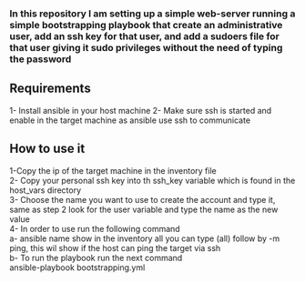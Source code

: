 <h3> In this repository l am setting up a simple web-server running a simple bootstrapping playbook that create an administrative user, add an ssh key for that user, and add a sudoers file for that user giving it sudo privileges without the need of typing the password </h3>



<h2> Requirements </h2>
1- Install ansible in your host machine
2- Make sure ssh is started and enable in the target machine as ansible use ssh to communicate

<h2> How to use it </h2>
1-Copy the ip of the target machine in the inventory file <br>
2- Copy your personal ssh key into th ssh_key variable which is found in the host_vars directory <br>
3- Choose the name you want to use to create the account and type it, same as step 2 look for the user variable and type the name as the new value <br>
4- In order to use run the following command <br>
  a- ansible name show in the inventory all you can type (all) follow by -m ping, this wil show if the host can ping the target via ssh <br>
  b- To run the playbook run the next command  <br>
    ansible-playbook bootstrapping.yml
